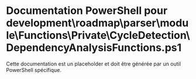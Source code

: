 # Documentation PowerShell pour development\roadmap\parser\module\Functions\Private\CycleDetection\DependencyAnalysisFunctions.ps1

Cette documentation est un placeholder et doit être générée par un outil PowerShell spécifique.
